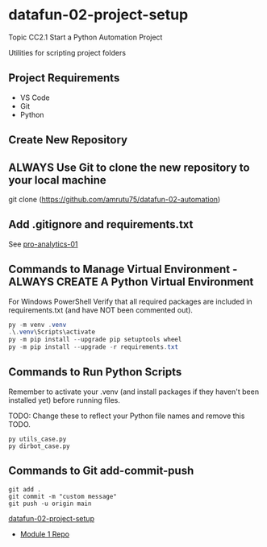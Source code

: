 # datafun-02-project-setup

Topic CC2.1 Start a Python Automation Project

Utilities for scripting project folders

## Project Requirements

- VS Code
- Git
- Python 

## Create New Repository

##  ALWAYS Use Git to clone the new repository to your local machine
git clone (https://github.com/amrutu75/datafun-02-automation)

## Add .gitignore and requirements.txt

See [pro-analytics-01](https://github.com/denisecase/pro-analytics-01/)

## Commands to Manage Virtual Environment -ALWAYS CREATE A Python Virtual Environment

For Windows PowerShell
Verify that all required packages are included in requirements.txt (and have NOT been commented out).

```powershell
py -m venv .venv
.\.venv\Scripts\activate
py -m pip install --upgrade pip setuptools wheel
py -m pip install --upgrade -r requirements.txt
```

## Commands to Run Python Scripts

Remember to activate your .venv (and install packages if they haven't been installed yet) before running files.

TODO: Change these to reflect your Python file names and remove this TODO.

```shell
py utils_case.py
py dirbot_case.py
```

## Commands to Git add-commit-push

```shell
git add .
git commit -m "custom message"
git push -u origin main
```


[datafun-02-project-setup](https://github.com/denisecase/datafun-02-project-setup)

- [Module 1 Repo](https://github.com/denisecase/datafun-01-utils/)

